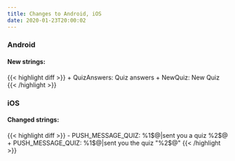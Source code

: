 ```yaml
---
title: Changes to Android, iOS
date: 2020-01-23T20:00:02
---
```

<h3>Android</h3>
<h4>New strings:</h4>
{{< highlight diff >}}
+ QuizAnswers: Quiz answers
+ NewQuiz: New Quiz
{{< /highlight >}}

<h3>iOS</h3>
<h4>Changed strings:</h4>
{{< highlight diff >}}
- PUSH_MESSAGE_QUIZ: %1$@|sent you a quiz %2$@
+ PUSH_MESSAGE_QUIZ: %1$@|sent you the quiz "%2$@"
{{< /highlight >}}
